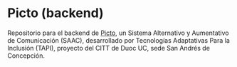 # Picto (backend)

Repositorio para el backend de [Picto](https://webapp-picto-front.vercel.app/), un Sistema Alternativo y Aumentativo de Comunicación (SAAC), desarrollado por Tecnologías Adaptativas Para la Inclusión (TAPI), proyecto del CITT de Duoc UC, sede San Andrés de Concepción.
